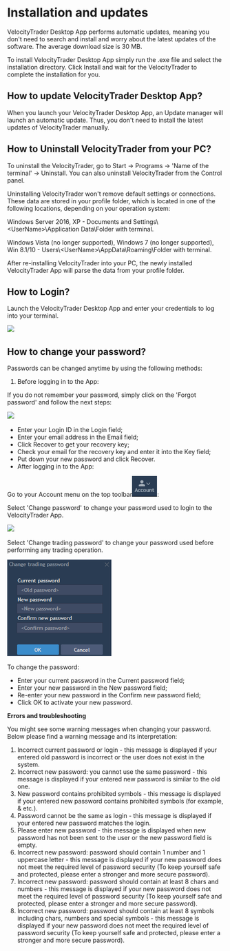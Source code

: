 # Installation and updates

VelocityTrader Desktop App performs automatic updates, meaning you don't need to search and install and worry about the latest updates of the software. The average download size is 30 MB.

To install VelocityTrader Desktop App simply run the .exe file and select the installation directory. Click Install and wait for the VelocityTrader to complete the installation for you.

## How to update VelocityTrader Desktop App?

When you launch your VelocityTrader Desktop App, an Update manager will launch an automatic update. Thus, you don't need to install the latest updates of VelocityTrader manually.

## How to Uninstall VelocityTrader from your PC?

To uninstall the VelocityTrader, go to Start -> Programs -> 'Name of the terminal' -> Uninstall. You can also uninstall VelocityTrader from the Control panel.

Uninstalling VelocityTrader won't remove default settings or connections. These data are stored in your profile folder, which is located in one of the following locations, depending on your operation system:

Windows Server 2016, XP - Documents and Settings\\\<UserName>\Application Data\Folder with terminal.

Windows Vista (no longer supported), Windows 7 (no longer supported), Win 8.1/10 - Users\\\<UserName>\AppData\Roaming\Folder with terminal.

After re-installing VelocityTrader into your PC, the newly installed VelocityTrader App will parse the data from your profile folder.

## **How to Login?**

Launch the VelocityTrader Desktop App and enter your credentials to log into your terminal.

![](<../../../.gitbook/assets/screenshot\_6 (6).png>)

## **How to change your password?**

Passwords can be changed anytime by using the following methods:

1. Before logging in to the App:

If you do not remember your password, simply click on the 'Forgot password' and follow the next steps:

![](../../../.gitbook/assets/password.png)

* Enter your Login ID in the Login field;
* Enter your email address in the Email field;
* Click Recover to get your recovery key;
* Check your email for the recovery key and enter it into the Key field;
* Put down your new password and click Recover.
* After logging in to the App:

Go to your Account menu on the top toolbar![](<../../../.gitbook/assets/image (19).png>):

Select 'Change password' to change your password used to login to the VelocityTrader App.

![](../../../.gitbook/assets/image.png)

Select 'Change trading password' to change your password used before performing any trading operation.

![](<../../../.gitbook/assets/image (15).png>)

To change the password:

* Enter your current password in the Current password field;
* Enter your new password in the New password field;
* Re-enter your new password in the Confirm new password field;
* Click OK to activate your new password.

**Errors and troubleshooting**

You might see some warning messages when changing your password. Below please find a warning message and its interpretation:

1. Incorrect current password or login - this message is displayed if your entered old password is incorrect or the user does not exist in the system.
2. Incorrect new password: you cannot use the same password - this message is displayed if your entered new password is similar to the old one.
3. New password contains prohibited symbols - this message is displayed if your entered new password contains prohibited symbols (for example, & etc.).
4. Password cannot be the same as login - this message is displayed if your entered new password matches the login.
5. Please enter new password - this message is displayed when new password has not been sent to the user or the new password field is empty.
6. Incorrect new password: password should contain 1 number and 1 uppercase letter - this message is displayed if your new password does not meet the required level of password security (To keep yourself safe and protected, please enter a stronger and more secure password).
7. Incorrect new password: password should contain at least 8 chars and numbers - this message is displayed if your new password does not meet the required level of password security (To keep yourself safe and protected, please enter a stronger and more secure password).
8. Incorrect new password: password should contain at least 8 symbols including chars, numbers and special symbols - this message is displayed if your new password does not meet the required level of password security (To keep yourself safe and protected, please enter a stronger and more secure password).
